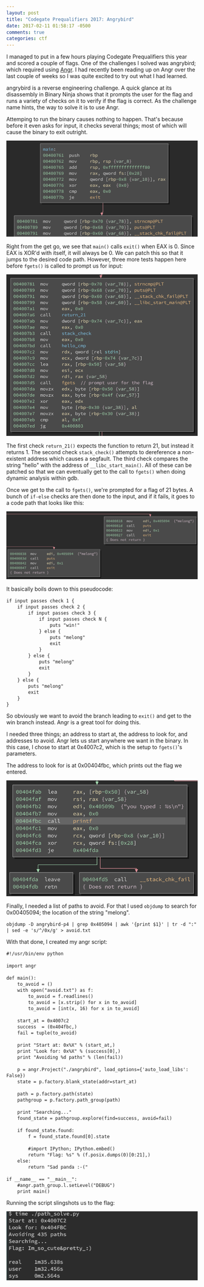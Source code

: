 ```yaml
---
layout: post
title: "Codegate Prequalifiers 2017: Angrybird"
date: 2017-02-11 01:58:17 -0500
comments: true
categories: ctf
---
```


I managed to put in a few hours playing Codegate Prequalifiers this year and scored a couple of flags. One of the challenges I solved was angrybird; which required using [Angr](http://angr.io). I had recently been reading up on Angr over the last couple of weeks so I was quite excited to try out what I had learned.

angrybird is a reverse engineering challenge. A quick glance at its disassembly in Binary Ninja shows that it prompts the user for the flag and runs a variety of checks on it to verify if the flag is correct. As the challenge name hints, the way to solve it is to use Angr.

Attemping to run the binary causes nothing to happen. That's because before it even asks for input, it checks several things; most of which will cause the binary to exit outright. 

![](/images/2017-02-10/codegate/angrybird/01.png)

Right from the get go, we see that `main()` calls `exit()` when EAX is 0. Since EAX is XOR'd with itself, it will always be 0. We can patch this so that it jumps to the desired code path. However, three more tests happen here before `fgets()` is called to prompt us for input:

![](/images/2017-02-10/codegate/angrybird/02.png)

The first check `return_21()` expects the function to return 21, but instead it returns 1. The second check `stack_check()` attempts to dereference a non-existent address which causes a segfault. The third check compares the string "hello" with the address of `__libc_start_main()`. All of these can be patched so that we can eventually get to the call to `fgets()` when doing dynamic analysis within gdb. 

Once we get to the call to `fgets()`, we're prompted for a flag of 21 bytes. A bunch of `if-else` checks are then done to the input, and if it fails, it goes to a code path that looks like this:

![](/images/2017-02-10/codegate/angrybird/03.png)

It basically boils down to this pseudocode: 

```
if input passes check 1 {
    if input passes check 2 {
        if input passes check 3 {
            if input passes check N {
                puts "win!"
            } else {
                puts "melong"
                exit
            }
        } else {
            puts "melong"
            exit
        }
    } else {
        puts "melong"
        exit
    }
}
```

So obviously we want to avoid the branch leading to `exit()` and get to the win branch instead. Angr is a great tool for doing this. 

I needed three things; an address to start at, the address to look for, and addresses to avoid. Angr lets us start anywhere we want in the binary. In this case, I chose to start at 0x4007c2, which is the setup to `fgets()`'s parameters. 

The address to look for is at 0x00404fbc, which prints out the flag we entered. 

![](/images/2017-02-10/codegate/angrybird/04.png)

Finally, I needed a list of paths to avoid. For that I used `objdump` to search for 0x00405094; the location of the string "melong".

```
objdump -D angrybird-p4 | grep 0x405094 | awk '{print $1}' | tr -d ":" | sed -e 's/^/0x/g' > avoid.txt
```

With that done, I created my angr script:

```
#!/usr/bin/env python

import angr

def main():
    to_avoid = () 
    with open("avoid.txt") as f: 
        to_avoid = f.readlines()
        to_avoid = [x.strip() for x in to_avoid] 
        to_avoid = [int(x, 16) for x in to_avoid] 

    start_at = 0x4007c2
    success  = (0x404fbc,)
    fail = tuple(to_avoid)

    print "Start at: 0x%X" % (start_at,)
    print "Look for: 0x%X" % (success[0],)
    print "Avoiding %d paths" % (len(fail))

    p = angr.Project("./angrybird", load_options={'auto_load_libs': False})
    state = p.factory.blank_state(addr=start_at)

    path = p.factory.path(state)
    pathgroup = p.factory.path_group(path)

    print "Searching..."
    found_state = pathgroup.explore(find=success, avoid=fail)

    if found_state.found:
        f = found_state.found[0].state

        #import IPython; IPython.embed()
        return "Flag: %s" % (f.posix.dumps(0)[0:21],)
    else:
        return "Sad panda :-("

if __name__ == "__main__":
    #angr.path_group.l.setLevel("DEBUG")
    print main()
```

Running the script slingshots us to the flag: 

![](/images/2017-02-10/codegate/angrybird/05.png)
